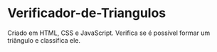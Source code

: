 # Verificador-de-Triangulos
Criado em HTML, CSS e JavaScript. Verifica se é possível formar um triângulo e classifica ele.
